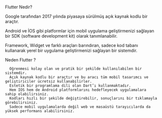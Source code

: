 Flutter Nedir?

Google tarafından 2017 yılında piyasaya sürülmüş açık kaynak kodlu bir araçtır.

Android ve İOS gibi platformlar için mobil uygulama geliştirmenizi sağlayan bir SDK (software development kit) olarak tanımlanabilir.

Framework, Widget ve farklı araçları barındıran, sadece kod tabanı kullanarak yerel bir uygulama geliştirmenizi sağlayan bir sistemdir.


Neden Flutter ?

```
  Öğrenmesi kolay olan ve pratik bir şekilde kullanılabilen bir sistemdir.
  Açık kaynak kodlu bir araçtır ve bu aracı tüm mobil tasarımcı ve geliştiriciler ücretsiz kullanabilirler.
  Estetik bir programlama dili olan Dart’ı kullanmaktadır. 
  Hem IOS hem de Android platformlarını hedefleyecek uygulamalara sahip olabilirsiniz. 
  Kodları hızlı bir şekilde değiştirebilir, sonuçlarını bir tıklamayla görebilirsiniz. 
  Sadece mobil uygulamalarda değil web ve masaüstü tarayıcılarda da yüksek performans alabilirsiniz.
```
